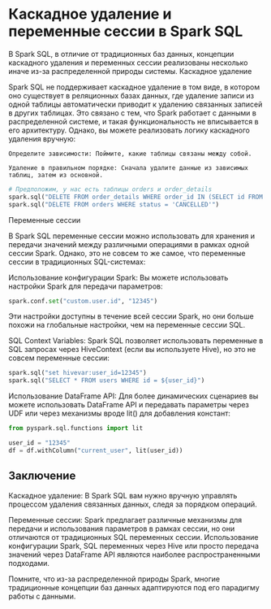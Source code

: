 # Каскадное удаление и переменные сессии в Spark SQL

В Spark SQL, в отличие от традиционных баз данных, концепции каскадного удаления и переменных сессии реализованы несколько иначе из-за распределенной природы системы.
Каскадное удаление

Spark SQL не поддерживает каскадное удаление в том виде, в котором оно существует в реляционных базах данных, где удаление записи из одной таблицы автоматически приводит к удалению связанных записей в других таблицах. Это связано с тем, что Spark работает с данными в распределенной системе, и такая функциональность не вписывается в его архитектуру. Однако, вы можете реализовать логику каскадного удаления вручную:

    Определите зависимости: Поймите, какие таблицы связаны между собой.

    Удаление в правильном порядке: Сначала удалите данные из зависимых таблиц, затем из основной.
```py
# Предположим, у нас есть таблицы orders и order_details
spark.sql("DELETE FROM order_details WHERE order_id IN (SELECT id FROM orders WHERE status = 'CANCELLED')")
spark.sql("DELETE FROM orders WHERE status = 'CANCELLED'")
```

Переменные сессии

В Spark SQL переменные сессии можно использовать для хранения и передачи значений между различными операциями в рамках одной сессии Spark. Однако, это не совсем то же самое, что переменные сессии в традиционных SQL-системах:

Использование конфигурации Spark: Вы можете использовать настройки Spark для передачи параметров:
```py
spark.conf.set("custom.user.id", "12345")
```
Эти настройки доступны в течение всей сессии Spark, но они больше похожи на глобальные настройки, чем на переменные сессии SQL.

SQL Context Variables: Spark SQL позволяет использовать переменные в SQL запросах через HiveContext (если вы используете Hive), но это не совсем переменные сессии:
```py
spark.sql("set hivevar:user_id=12345")
spark.sql("SELECT * FROM users WHERE id = ${user_id}")
```
Использование DataFrame API: Для более динамических сценариев вы можете использовать DataFrame API и передавать параметры через UDF или через механизмы вроде lit() для добавления констант:
```py
from pyspark.sql.functions import lit

user_id = "12345"
df = df.withColumn("current_user", lit(user_id))
```
## Заключение

Каскадное удаление: В Spark SQL вам нужно вручную управлять процессом удаления связанных данных, следя за порядком операций.

Переменные сессии: Spark предлагает различные механизмы для передачи и использования параметров в рамках сессии, но они отличаются от традиционных SQL переменных сессии. Использование конфигурации Spark, SQL переменных через Hive или просто передача значений через DataFrame API являются наиболее распространенными подходами.

Помните, что из-за распределенной природы Spark, многие традиционные концепции баз данных адаптируются под его парадигму работы с данными.